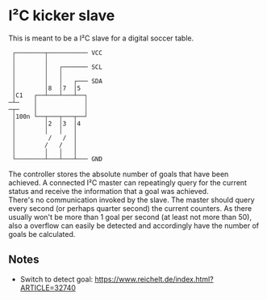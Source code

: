 I²C kicker slave
================

This is meant to be a I²C slave for a digital soccer table.

     ┌────────┬─────────── VCC
     │        │
     │        │   ┌─────── SCL
     │        │   │
     │        │   │   ┌─── SDA
     │        │8  │7  │5
     │C1   ┌──┴───┴───┴──┐
    ─┴─    │             │
    ─┬─    │             │
     │100n └──┬───┬───┬──┘
     │        │2  │3  │4
     │        │   │   │
     │         /   /  │
     │        /   /   │
     │        │   │   │
     └────────┴───┴───┴─── GND

The controller stores the absolute number of goals that have been achieved.
A connected I²C master can repeatingly query for the current status and
receive the information that a goal was achieved.  
There's no communication invoked by the slave. The master should query every
second (or perhaps quarter second) the current counters. As there usually won't
be more than 1 goal per second (at least not more than 50), also a overflow can
easily be detected and accordingly have the number of goals be calculated.

Notes
-----
 - Switch to detect goal: https://www.reichelt.de/index.html?ARTICLE=32740
